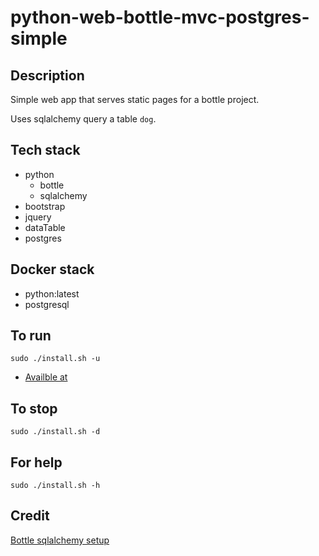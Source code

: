 # python-web-bottle-mvc-postgres-simple

## Description
Simple web app that serves static pages
for a bottle project.

Uses sqlalchemy query a table `dog`.

## Tech stack
- python
  - bottle
  - sqlalchemy
- bootstrap
- jquery
- dataTable
- postgres

## Docker stack
- python:latest
- postgresql

## To run
`sudo ./install.sh -u`
- [Availble at](http://localhost)

## To stop
`sudo ./install.sh -d`

## For help
`sudo ./install.sh -h`

## Credit
[Bottle sqlalchemy setup](https://github.com/iurisilvio/bottle-sqlalchemy/blob/master/examples/basic.py)
